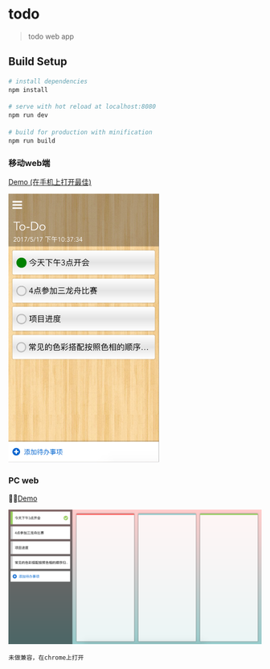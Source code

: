 # todo

> todo web app

## Build Setup

``` bash
# install dependencies
npm install

# serve with hot reload at localhost:8080
npm run dev

# build for production with minification
npm run build
```
### 移动web端

[Demo (在手机上打开最佳)](http://wuchaofan.github.io/demo/todo/index.html#/)

<img src="./mobile.png" width="300">

### PC web

[Demo](http://wuchaofan.github.io/demo/todo/index.html#/pc)

<img src="./pc.png" width="660">
                
    未做兼容，在chrome上打开
 
